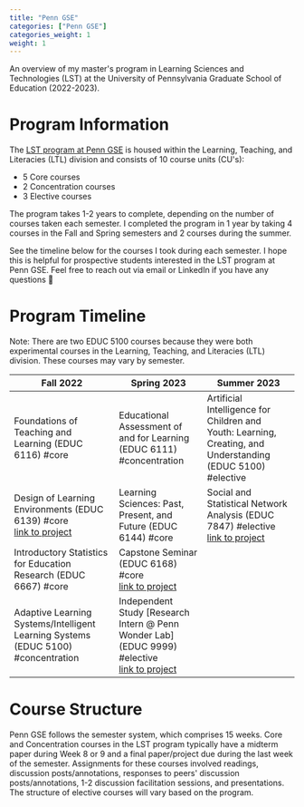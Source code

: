 ```yaml
---
title: "Penn GSE"
categories: ["Penn GSE"]
categories_weight: 1
weight: 1
---
```

An overview of my master's program in Learning Sciences and Technologies (LST) at the University of Pennsylvania Graduate School of Education (2022-2023).

# Program Information
The [LST program at Penn GSE](https://www.gse.upenn.edu/academics/programs/learning-sciences-technology-masters) is housed within the Learning, Teaching, and Literacies (LTL) division and consists of 10 course units (CU's):
- 5 <span class="gse core">Core</span> courses
- 2 <span class="gse concentration">Concentration</span> courses
- 3 <span class="gse elective">Elective</span> courses

The program takes 1-2 years to complete, depending on the number of courses taken each semester. I completed the program in 1 year by taking 4 courses in the Fall and Spring semesters and 2 courses during the summer. 

See the timeline below for the courses I took during each semester. I hope this is helpful for prospective students interested in the LST program at Penn GSE. Feel free to reach out via email or LinkedIn if you have any questions 🙂

# Program Timeline
Note: There are two EDUC 5100 courses because they were both experimental courses in the Learning, Teaching, and Literacies (LTL) division. These courses may vary by semester.

| Fall 2022                                                                                                                                                                               | Spring 2023                                                                                                                                                            | Summer 2023                                                                                                                                                                                                     |
| --------------------------------------------------------------------------------------------------------------------------------------------------------------------------------------- | ---------------------------------------------------------------------------------------------------------------------------------------------------------------------- | --------------------------------------------------------------------------------------------------------------------------------------------------------------------------------------------------------------- |
| Foundations of Teaching and Learning (EDUC 6116) <span class="gse-tag core">#core</span>                                                                                                | Educational Assessment of and for Learning (EDUC 6111) <span class="gse-tag concentration">#concentration</span>                                                       | Artificial Intelligence for Children and Youth: Learning, Creating, and Understanding (EDUC 5100) <span class="gse-tag elective">#elective</span>                                                               |
| Design of Learning Environments (EDUC 6139) <span class="gse-tag core">#core</span><br>[link to project](../../projects/coursework/penn-gse/#educ-6139-design-of-learning-environments) | Learning Sciences: Past, Present, and Future (EDUC 6144) <span class="gse-tag core">#core</span>                                                                       | Social and Statistical Network Analysis (EDUC 7847) <span class="gse-tag elective">#elective</span><br>[link to project](../../projects/coursework/penn-gse/#educ-7847-social-and-statistical-network-analysis) |
| Introductory Statistics for Education Research (EDUC 6667) <span class="gse-tag core">#core</span>                                                                                      | Capstone Seminar (EDUC 6168) <span class="gse-tag core">#core</span><br>[link to project](../../projects/coursework/penn-gse/#educ-6168-capstone)                      |                                                                                                                                                                                                                 |
| Adaptive Learning Systems/Intelligent Learning Systems (EDUC 5100) <span class="gse-tag concentration">#concentration</span>                                                            | Independent Study [Research Intern @ Penn Wonder Lab] (EDUC 9999) <span class="gse-tag elective">#elective</span> <br>[link to project](../../projects/research/datax) |                                                                                                                                                                                                                 |

# Course Structure
Penn GSE follows the semester system, which comprises 15 weeks. <span class="gse core">Core</span> and <span class="gse concentration">Concentration</span> courses in the LST program typically have a midterm paper during Week 8 or 9 and a final paper/project due during the last week of the semester. Assignments for these courses involved readings, discussion posts/annotations, responses to peers' discussion posts/annotations, 1-2 discussion facilitation sessions, and presentations. The structure of elective courses will vary based on the program.